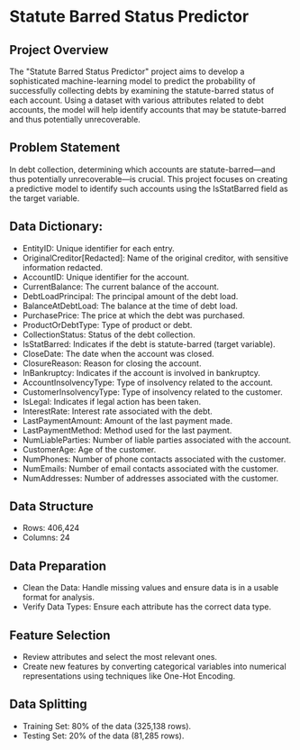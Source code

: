 # Statute Barred Status Predictor
## Project Overview
The "Statute Barred Status Predictor" project aims to develop a sophisticated machine-learning model to predict the probability of successfully collecting debts by examining the statute-barred status of each account. Using a dataset with various attributes related to debt accounts, the model will help identify accounts that may be statute-barred and thus potentially unrecoverable.
## Problem Statement
In debt collection, determining which accounts are statute-barred—and thus potentially unrecoverable—is crucial. This project focuses on creating a predictive model to identify such accounts using the IsStatBarred field as the target variable.
## Data Dictionary:
* EntityID: Unique identifier for each entry.
* OriginalCreditor[Redacted]: Name of the original creditor, with sensitive information redacted.
* AccountID: Unique identifier for the account.
* CurrentBalance: The current balance of the account.
* DebtLoadPrincipal: The principal amount of the debt load.
* BalanceAtDebtLoad: The balance at the time of debt load.
* PurchasePrice: The price at which the debt was purchased.
* ProductOrDebtType: Type of product or debt.
* CollectionStatus: Status of the debt collection.
* IsStatBarred: Indicates if the debt is statute-barred (target variable).
* CloseDate: The date when the account was closed.
* ClosureReason: Reason for closing the account.
* InBankruptcy: Indicates if the account is involved in bankruptcy.
* AccountInsolvencyType: Type of insolvency related to the account.
* CustomerInsolvencyType: Type of insolvency related to the customer.
* IsLegal: Indicates if legal action has been taken.
* InterestRate: Interest rate associated with the debt.
* LastPaymentAmount: Amount of the last payment made.
* LastPaymentMethod: Method used for the last payment.
* NumLiableParties: Number of liable parties associated with the account.
* CustomerAge: Age of the customer.
* NumPhones: Number of phone contacts associated with the customer.
* NumEmails: Number of email contacts associated with the customer.
* NumAddresses: Number of addresses associated with the customer.
## Data Structure
* Rows: 406,424
* Columns: 24
## Data Preparation
* Clean the Data: Handle missing values and ensure data is in a usable format for analysis.
* Verify Data Types: Ensure each attribute has the correct data type.
## Feature Selection
* Review attributes and select the most relevant ones.
* Create new features by converting categorical variables into numerical representations using techniques like One-Hot Encoding.
## Data Splitting
* Training Set: 80% of the data (325,138 rows).
* Testing Set: 20% of the data (81,285 rows).
